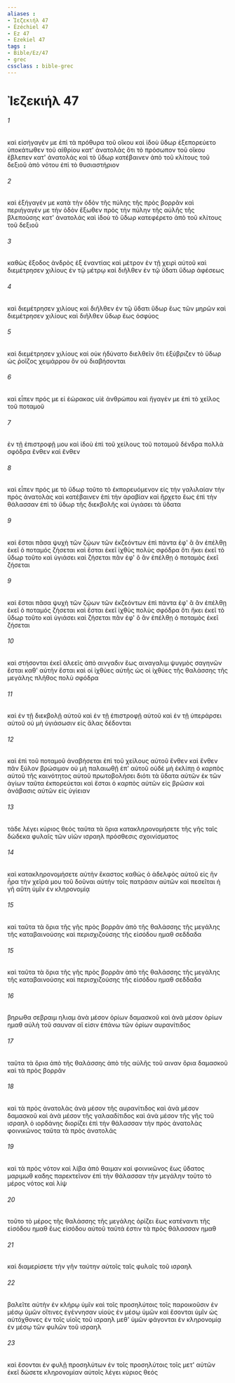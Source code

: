```yaml
---
aliases : 
- Ἰεζεκιήλ 47
- Ézéchiel 47
- Ez 47
- Ezekiel 47
tags : 
- Bible/Ez/47
- grec
cssclass : bible-grec
---
```


# Ἰεζεκιήλ 47

###### 1
καὶ εἰσήγαγέν με ἐπὶ τὰ πρόθυρα τοῦ οἴκου καὶ ἰδοὺ ὕδωρ ἐξεπορεύετο ὑποκάτωθεν τοῦ αἰθρίου κατ' ἀνατολάς ὅτι τὸ πρόσωπον τοῦ οἴκου ἔβλεπεν κατ' ἀνατολάς καὶ τὸ ὕδωρ κατέβαινεν ἀπὸ τοῦ κλίτους τοῦ δεξιοῦ ἀπὸ νότου ἐπὶ τὸ θυσιαστήριον
###### 2
καὶ ἐξήγαγέν με κατὰ τὴν ὁδὸν τῆς πύλης τῆς πρὸς βορρᾶν καὶ περιήγαγέν με τὴν ὁδὸν ἔξωθεν πρὸς τὴν πύλην τῆς αὐλῆς τῆς βλεπούσης κατ' ἀνατολάς καὶ ἰδοὺ τὸ ὕδωρ κατεφέρετο ἀπὸ τοῦ κλίτους τοῦ δεξιοῦ
###### 3
καθὼς ἔξοδος ἀνδρὸς ἐξ ἐναντίας καὶ μέτρον ἐν τῇ χειρὶ αὐτοῦ καὶ διεμέτρησεν χιλίους ἐν τῷ μέτρῳ καὶ διῆλθεν ἐν τῷ ὕδατι ὕδωρ ἀφέσεως
###### 4
καὶ διεμέτρησεν χιλίους καὶ διῆλθεν ἐν τῷ ὕδατι ὕδωρ ἕως τῶν μηρῶν καὶ διεμέτρησεν χιλίους καὶ διῆλθεν ὕδωρ ἕως ὀσφύος
###### 5
καὶ διεμέτρησεν χιλίους καὶ οὐκ ἠδύνατο διελθεῖν ὅτι ἐξύβριζεν τὸ ὕδωρ ὡς ῥοῖζος χειμάρρου ὃν οὐ διαβήσονται
###### 6
καὶ εἶπεν πρός με εἰ ἑώρακας υἱὲ ἀνθρώπου καὶ ἤγαγέν με ἐπὶ τὸ χεῖλος τοῦ ποταμοῦ
###### 7
ἐν τῇ ἐπιστροφῇ μου καὶ ἰδοὺ ἐπὶ τοῦ χείλους τοῦ ποταμοῦ δένδρα πολλὰ σφόδρα ἔνθεν καὶ ἔνθεν
###### 8
καὶ εἶπεν πρός με τὸ ὕδωρ τοῦτο τὸ ἐκπορευόμενον εἰς τὴν γαλιλαίαν τὴν πρὸς ἀνατολὰς καὶ κατέβαινεν ἐπὶ τὴν ἀραβίαν καὶ ἤρχετο ἕως ἐπὶ τὴν θάλασσαν ἐπὶ τὸ ὕδωρ τῆς διεκβολῆς καὶ ὑγιάσει τὰ ὕδατα
###### 9
καὶ ἔσται πᾶσα ψυχὴ τῶν ζῴων τῶν ἐκζεόντων ἐπὶ πάντα ἐφ' ἃ ἂν ἐπέλθῃ ἐκεῖ ὁ ποταμός ζήσεται καὶ ἔσται ἐκεῖ ἰχθὺς πολὺς σφόδρα ὅτι ἥκει ἐκεῖ τὸ ὕδωρ τοῦτο καὶ ὑγιάσει καὶ ζήσεται πᾶν ἐφ' ὃ ἂν ἐπέλθῃ ὁ ποταμὸς ἐκεῖ ζήσεται
###### 9
καὶ ἔσται πᾶσα ψυχὴ τῶν ζῴων τῶν ἐκζεόντων ἐπὶ πάντα ἐφ' ἃ ἂν ἐπέλθῃ ἐκεῖ ὁ ποταμός ζήσεται καὶ ἔσται ἐκεῖ ἰχθὺς πολὺς σφόδρα ὅτι ἥκει ἐκεῖ τὸ ὕδωρ τοῦτο καὶ ὑγιάσει καὶ ζήσεται πᾶν ἐφ' ὃ ἂν ἐπέλθῃ ὁ ποταμὸς ἐκεῖ ζήσεται
###### 10
καὶ στήσονται ἐκεῖ ἁλεεῖς ἀπὸ αινγαδιν ἕως αιναγαλιμ ψυγμὸς σαγηνῶν ἔσται καθ' αὑτὴν ἔσται καὶ οἱ ἰχθύες αὐτῆς ὡς οἱ ἰχθύες τῆς θαλάσσης τῆς μεγάλης πλῆθος πολὺ σφόδρα
###### 11
καὶ ἐν τῇ διεκβολῇ αὐτοῦ καὶ ἐν τῇ ἐπιστροφῇ αὐτοῦ καὶ ἐν τῇ ὑπεράρσει αὐτοῦ οὐ μὴ ὑγιάσωσιν εἰς ἅλας δέδονται
###### 12
καὶ ἐπὶ τοῦ ποταμοῦ ἀναβήσεται ἐπὶ τοῦ χείλους αὐτοῦ ἔνθεν καὶ ἔνθεν πᾶν ξύλον βρώσιμον οὐ μὴ παλαιωθῇ ἐπ' αὐτοῦ οὐδὲ μὴ ἐκλίπῃ ὁ καρπὸς αὐτοῦ τῆς καινότητος αὐτοῦ πρωτοβολήσει διότι τὰ ὕδατα αὐτῶν ἐκ τῶν ἁγίων ταῦτα ἐκπορεύεται καὶ ἔσται ὁ καρπὸς αὐτῶν εἰς βρῶσιν καὶ ἀνάβασις αὐτῶν εἰς ὑγίειαν
###### 13
τάδε λέγει κύριος θεός ταῦτα τὰ ὅρια κατακληρονομήσετε τῆς γῆς ταῖς δώδεκα φυλαῖς τῶν υἱῶν ισραηλ πρόσθεσις σχοινίσματος
###### 14
καὶ κατακληρονομήσετε αὐτὴν ἕκαστος καθὼς ὁ ἀδελφὸς αὐτοῦ εἰς ἣν ἦρα τὴν χεῖρά μου τοῦ δοῦναι αὐτὴν τοῖς πατράσιν αὐτῶν καὶ πεσεῖται ἡ γῆ αὕτη ὑμῖν ἐν κληρονομίᾳ
###### 15
καὶ ταῦτα τὰ ὅρια τῆς γῆς πρὸς βορρᾶν ἀπὸ τῆς θαλάσσης τῆς μεγάλης τῆς καταβαινούσης καὶ περισχιζούσης τῆς εἰσόδου ημαθ σεδδαδα
###### 15
καὶ ταῦτα τὰ ὅρια τῆς γῆς πρὸς βορρᾶν ἀπὸ τῆς θαλάσσης τῆς μεγάλης τῆς καταβαινούσης καὶ περισχιζούσης τῆς εἰσόδου ημαθ σεδδαδα
###### 16
βηρωθα σεβραιμ ηλιαμ ἀνὰ μέσον ὁρίων δαμασκοῦ καὶ ἀνὰ μέσον ὁρίων ημαθ αὐλὴ τοῦ σαυναν αἵ εἰσιν ἐπάνω τῶν ὁρίων αυρανίτιδος
###### 17
ταῦτα τὰ ὅρια ἀπὸ τῆς θαλάσσης ἀπὸ τῆς αὐλῆς τοῦ αιναν ὅρια δαμασκοῦ καὶ τὰ πρὸς βορρᾶν
###### 18
καὶ τὰ πρὸς ἀνατολὰς ἀνὰ μέσον τῆς αυρανίτιδος καὶ ἀνὰ μέσον δαμασκοῦ καὶ ἀνὰ μέσον τῆς γαλααδίτιδος καὶ ἀνὰ μέσον τῆς γῆς τοῦ ισραηλ ὁ ιορδάνης διορίζει ἐπὶ τὴν θάλασσαν τὴν πρὸς ἀνατολὰς φοινικῶνος ταῦτα τὰ πρὸς ἀνατολάς
###### 19
καὶ τὰ πρὸς νότον καὶ λίβα ἀπὸ θαιμαν καὶ φοινικῶνος ἕως ὕδατος μαριμωθ καδης παρεκτεῖνον ἐπὶ τὴν θάλασσαν τὴν μεγάλην τοῦτο τὸ μέρος νότος καὶ λίψ
###### 20
τοῦτο τὸ μέρος τῆς θαλάσσης τῆς μεγάλης ὁρίζει ἕως κατέναντι τῆς εἰσόδου ημαθ ἕως εἰσόδου αὐτοῦ ταῦτά ἐστιν τὰ πρὸς θάλασσαν ημαθ
###### 21
καὶ διαμερίσετε τὴν γῆν ταύτην αὐτοῖς ταῖς φυλαῖς τοῦ ισραηλ
###### 22
βαλεῖτε αὐτὴν ἐν κλήρῳ ὑμῖν καὶ τοῖς προσηλύτοις τοῖς παροικοῦσιν ἐν μέσῳ ὑμῶν οἵτινες ἐγέννησαν υἱοὺς ἐν μέσῳ ὑμῶν καὶ ἔσονται ὑμῖν ὡς αὐτόχθονες ἐν τοῖς υἱοῖς τοῦ ισραηλ μεθ' ὑμῶν φάγονται ἐν κληρονομίᾳ ἐν μέσῳ τῶν φυλῶν τοῦ ισραηλ
###### 23
καὶ ἔσονται ἐν φυλῇ προσηλύτων ἐν τοῖς προσηλύτοις τοῖς μετ' αὐτῶν ἐκεῖ δώσετε κληρονομίαν αὐτοῖς λέγει κύριος θεός
